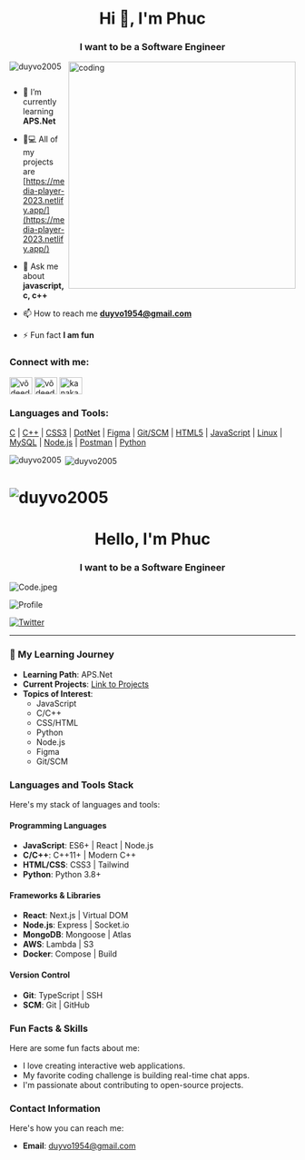 <h1 align="center">Hi 👋, I'm Phuc</h1>
<h3 align="center">I want to be a Software Engineer</h3>

<img align = "right" alt="coding" width = "400" src="https://user-images.githubusercontent.com/69011963/137184767-79a13ec7-1bb3-4341-a6da-3a149c9c159a.gif">

<p align="left"> <img src="https://komarev.com/ghpvc/?username=duyvo2005&label=Profile%20views&color=0e75b6&style=flat" alt="duyvo2005" /> </p>

<p align="left"> <a href="https://twitter.com/" target="blank"><img src="https://img.shields.io/twitter/follow/?logo=twitter&style=for-the-badge" alt="" /></a> </p>

- 🌱 I’m currently learning **APS.Net**

- 👨💻 All of my projects are [https://media-player-2023.netlify.app/](https://media-player-2023.netlify.app/)

- 💬 Ask me about **javascript, c, c++**

- 📫 How to reach me **duyvo1954@gmail.com**

- ⚡ Fun fact **I am fun**

<h3 align="left">Connect with me:</h3>
<p align="left">
<a href="https://stackoverflow.com/users/võ deedφct" target="blank"><img align="center" src="https://raw.githubusercontent.com/rahuldkjain/github-profile-readme-generator/master/src/images/icons/Social/stack-overflow.svg" alt="võ deedφct" height="30" width="40" /></a>
<a href="https://www.hackerrank.com/võ deedφct" target="blank"><img align="center" src="https://raw.githubusercontent.com/rahuldkjain/github-profile-readme-generator/master/src/images/icons/Social/hackerrank.svg" alt="võ deedφct" height="30" width="40" /></a>
<a href="https://www.leetcode.com/kanakarta" target="blank"><img align="center" src="https://raw.githubusercontent.com/rahuldkjain/github-profile-readme-generator/master/src/images/icons/Social/leet-code.svg" alt="kanakarta" height="30" width="40" /></a>
</p>

<h3 align="left">Languages and Tools:</h3>
<p align="left"> <a href="https://www.cprogramming.com/" target="_blank" rel="noopener noreferrer">C</a> | 
<a href="https://www.w3schools.com/cpp/" target="_blank" rel="noopener noreferrer">C++</a> |
<a href="https://www.w3schools.com/css/" target="_blank" rel="noopener noreferrer">CSS3</a> |
<a href="https://dotnet.microsoft.com/" target="_blank" rel="noopener noreferrer">DotNet</a> |
<a href="https://www.figma.com/" target="_blank" rel="noopener noreferrer">Figma</a> |
<a href="https://git-scm.com/" target="_blank" rel="noopener noreferrer">Git/SCM</a> |
<a href="https://www.w3.org/html/" target="_blank" rel="noopener noreferrer">HTML5</a> |
<a href="https://developer.mozilla.org/en-US/docs/Web/JavaScript" target="_blank" rel="noopener noreferrer">JavaScript</a> |
<a href="https://www.linux.org/" target="_blank" rel="noopener noreferrer">Linux</a> |
<a href="https://www.mysql.com/" target="_blank" rel="noopener noreferrer">MySQL</a> |
<a href="https://nodejs.org" target="_blank" rel="noopener noreferrer">Node.js</a> |
<a href="https://postman.com" target="_blank" rel="noopener noreferrer">Postman</a> |
<a href="https://www.python.org" target="_blank" rel="noopener noreferrer">Python</a>

<p><img align="left" src="https://github-readme-stats.vercel.app/api/top-langs?username=duyvo2005&show_icons=true&locale=en&layout=compact" alt="duyvo2005" /></p>

<p>&nbsp;<img align="center" src="https://github-readme-stats.vercel.app/api?username=duyvo2005&show_icons=true&locale=en" alt="duyvo2005" /></p>

# <p><img align="center" src="https://github-readme-streak-stats.herokuapp.com/?user=duyvo2005&" alt="duyvo2005" /></p>

<h1 align="center">Hello, I'm Phuc</h1>
<h3 align="center">I want to be a Software Engineer</h3>

![Code.jpeg](https://user-images.githubusercontent.com/69011963/137184767-79a13ec7-1bb3-4341-a6da-3a149c9c159a.gif)

<img src="https://komarev.com/ghpvc/?username=duyvo2005&label=Profile%20views&color=0e75b6&style=flat" alt="Profile" />

<p><a href="https://twitter.com/" target="_blank"><img src="https://img.shields.io/twitter/follow/?logo=twitter&style=for-the-badge" alt="Twitter" /></a></p>

---

### 🌱 My Learning Journey

- **Learning Path**: APS.Net
- **Current Projects**: [Link to Projects](https://media-player-2023.netlify.app/)
- **Topics of Interest**:
  - JavaScript
  - C/C++
  - CSS/HTML
  - Python
  - Node.js
  - Figma
  - Git/SCM

### Languages and Tools Stack

Here's my stack of languages and tools:

#### **Programming Languages**

- **JavaScript**: ES6+ | React | Node.js
- **C/C++**: C++11+ | Modern C++
- **HTML/CSS**: CSS3 | Tailwind
- **Python**: Python 3.8+

#### **Frameworks & Libraries**

- **React**: Next.js | Virtual DOM
- **Node.js**: Express | Socket.io
- **MongoDB**: Mongoose | Atlas
- **AWS**: Lambda | S3
- **Docker**: Compose | Build

#### **Version Control**

- **Git**: TypeScript | SSH
- **SCM**: Git | GitHub


### Fun Facts & Skills

Here are some fun facts about me:

- I love creating interactive web applications.
- My favorite coding challenge is building real-time chat apps.
- I'm passionate about contributing to open-source projects.


### Contact Information

Here's how you can reach me:
- **Email**: duyvo1954@gmail.com
